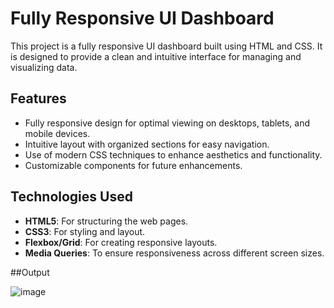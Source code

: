 # Fully Responsive UI Dashboard

This project is a fully responsive UI dashboard built using HTML and CSS. It is designed to provide a clean and intuitive interface for managing and visualizing data.

## Features

- Fully responsive design for optimal viewing on desktops, tablets, and mobile devices.
- Intuitive layout with organized sections for easy navigation.
- Use of modern CSS techniques to enhance aesthetics and functionality.
- Customizable components for future enhancements.

## Technologies Used

- **HTML5**: For structuring the web pages.
- **CSS3**: For styling and layout.
- **Flexbox/Grid**: For creating responsive layouts.
- **Media Queries**: To ensure responsiveness across different screen sizes.

##Output


![image](https://github.com/user-attachments/assets/0c9f20f7-9e0e-48b2-8da1-59ab739c54fb)



